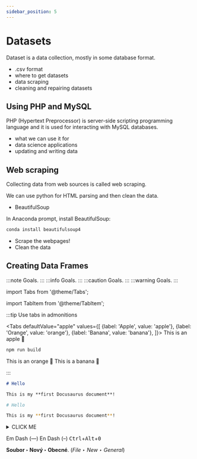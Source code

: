```yaml
---
sidebar_position: 5
---
```


# Datasets
Dataset is a data collection, mostly in some database format.
- .csv format
- where to get datasets
- data scraping
- cleaning and repairing datasets

## Using PHP and MySQL
PHP (Hypertext Preprocessor) is server-side scripting programming language and it is used for interacting with MySQL databases.

- what we can use it for
- data science applications
- updating and writing data

## Web scraping

Collecting data from web sources is called web scraping.

We can use python for HTML parsing and then clean the data.

- BeautifulSoup

In Anaconda prompt, install BeautifulSoup:
```bash
conda install beautifulsoup4
```

- Scrape the webpages!
- Clean the data

## Creating Data Frames

:::note
Goals.
:::
:::info
Goals.
:::
:::caution
Goals.
:::
:::warning
Goals.
:::

import Tabs from '@theme/Tabs';

import TabItem from '@theme/TabItem';

:::tip Use tabs in admonitions

<Tabs
  defaultValue="apple"
  values={[
    {label: 'Apple', value: 'apple'},
    {label: 'Orange', value: 'orange'},
    {label: 'Banana', value: 'banana'},
  ]}>
  <TabItem value="apple">This is an apple 🍎

  ```bash
  npm run build
  ```
  </TabItem>
  <TabItem value="orange">This is an orange 🍊</TabItem>
  <TabItem value="banana">This is a banana 🍌</TabItem>
</Tabs>

:::

```md title="docs/hello.md"
# Hello

This is my **first Docusaurus document**!
```

```bash
# Hello

This is my **first Docusaurus document**!
```

<details><summary>CLICK ME</summary>
<p>

#### yes, even hidden code blocks!
chaptertest

```python
print("hello world!")
```

</p>
</details>

Em Dash (—) En Dash (–)
<kbd>Ctrl</kbd>+<kbd>Alt</kbd>+<kbd>0</kbd>

**Soubor ‣ Nový ‣ Obecné**. (*File ‣ New ‣ General*)
